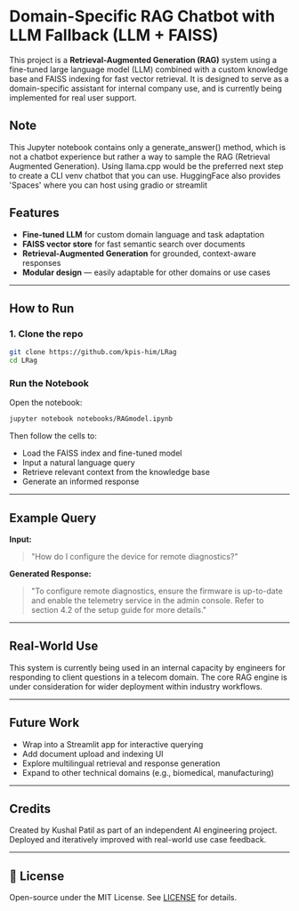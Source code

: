 
# Domain-Specific RAG Chatbot with LLM Fallback (LLM + FAISS)

This project is a **Retrieval-Augmented Generation (RAG)** system using a fine-tuned large language model (LLM) combined with a custom knowledge base and FAISS indexing for fast vector retrieval. It is designed to serve as a domain-specific assistant for internal company use, and is currently being implemented for real user support.

## Note
This Jupyter notebook contains only a generate_answer() method, which is not a chatbot experience but rather a way to sample the RAG (Retrieval Augmented Generation). Using llama.cpp would be the preferred next step to create a CLI venv chatbot that you can use. HuggingFace also provides 'Spaces' where you can host using gradio or streamlit

## Features

- **Fine-tuned LLM** for custom domain language and task adaptation  
- **FAISS vector store** for fast semantic search over documents  
- **Retrieval-Augmented Generation** for grounded, context-aware responses  
- **Modular design** — easily adaptable for other domains or use cases

---

## How to Run

### 1. Clone the repo

```bash
git clone https://github.com/kpis-him/LRag
cd LRag
````

### Run the Notebook

Open the notebook:

```bash
jupyter notebook notebooks/RAGmodel.ipynb
```

Then follow the cells to:

* Load the FAISS index and fine-tuned model
* Input a natural language query
* Retrieve relevant context from the knowledge base
* Generate an informed response

---

## Example Query

**Input:**

> "How do I configure the device for remote diagnostics?"

**Generated Response:**

> "To configure remote diagnostics, ensure the firmware is up-to-date and enable the telemetry service in the admin console. Refer to section 4.2 of the setup guide for more details."

---

## Real-World Use

This system is currently being used in an internal capacity by engineers for responding to client questions in a telecom domain. The core RAG engine is under consideration for wider deployment within industry workflows.

---

## Future Work

* Wrap into a Streamlit app for interactive querying
* Add document upload and indexing UI
* Explore multilingual retrieval and response generation
* Expand to other technical domains (e.g., biomedical, manufacturing)

---

## Credits

Created by Kushal Patil as part of an independent AI engineering project.
Deployed and iteratively improved with real-world use case feedback.

---

## 📜 License

Open-source under the MIT License. See [LICENSE](LICENSE) for details.

